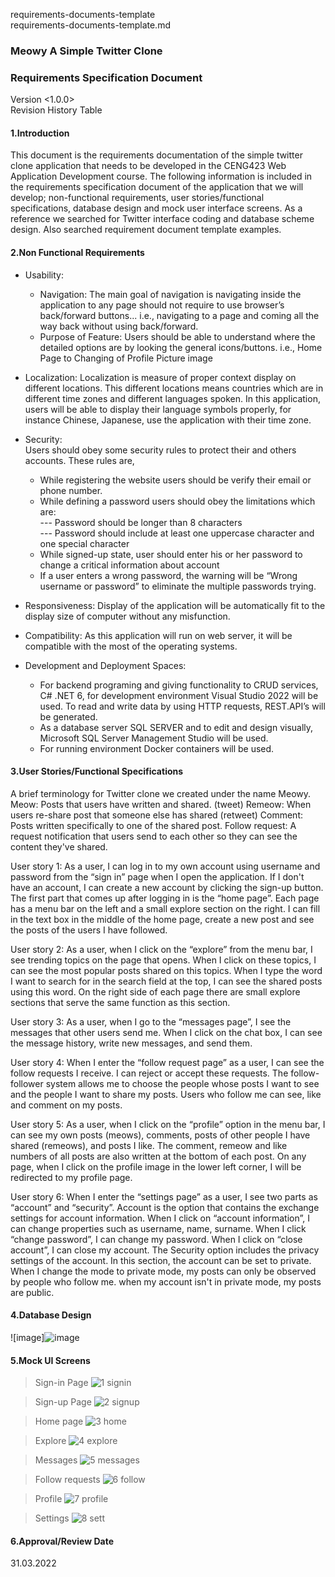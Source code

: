 requirements-documents-template  
requirements-documents-template.md
### Meowy A Simple Twitter Clone
### Requirements Specification Document
Version <1.0.0>  
Revision History Table

#### 1.Introduction  
This document is the requirements documentation of the simple twitter clone application that needs to be developed in the CENG423 Web Application Development course. The following information is included in the requirements specification document of the application that we will develop; non-functional requirements, user stories/functional specifications, database design and mock user interface screens. As a reference we searched for Twitter interface coding and database scheme design. Also searched requirement document template examples.

#### 2.Non Functional Requirements  

- Usability:   
  * Navigation: The main goal of navigation is navigating inside the application to any page should not require to use browser’s back/forward buttons... i.e., navigating to  a page and coming all the way back without using back/forward.  
  * Purpose of Feature: Users should be able to understand where the detailed options are by looking the general icons/buttons. i.e., Home Page to Changing of Profile Picture image  
  
- Localization: Localization is measure of proper context display on different locations. This different locations means countries which are in different time zones and different languages spoken. In this application, users will be able to display their language symbols properly, for instance Chinese, Japanese, use the application with their time zone.  
- Security:  
	Users should obey some security rules to protect their and others accounts. These rules are,  
  *	While registering the website users should be verify their email or phone number.   
  *	While defining a password users should obey the limitations which are:  
    ---	Password should be longer than 8 characters  
    ---	Password should include at least one uppercase character and one special character  
  *	While signed-up state, user should enter his or her password to change a critical information about account  
  *	If a user enters a wrong password, the warning will be “Wrong username or password” to eliminate the multiple passwords trying.  

- Responsiveness: Display of the application will be automatically fit to the display size of computer without any misfunction.  

- Compatibility: As this application will run on web server, it will be compatible with the most of the operating systems.  

- Development and Deployment Spaces:  
  *	For backend programing and giving functionality to CRUD services, C# .NET 6, for development environment Visual Studio 2022 will be used. To read and write data by using HTTP requests, REST.API’s will be generated.  
  *	As a database server SQL SERVER and to edit and design visually, Microsoft SQL Server Management Studio will be used.   
  *	For running environment Docker containers will be used.  

#### 3.User Stories/Functional Specifications
A brief terminology for Twitter clone we created under the name Meowy.
Meow: Posts that users have written and shared. (tweet) 
Remeow: When users re-share post that someone else has shared (retweet)
Comment: Posts written specifically to one of the shared post.
Follow request: A request notification that users send to each other so they can see the content they've shared.

User story 1: As a user, I can log in to my own account using username and password from the “sign in” page when I open the application. If I don't have an account, I can create a new account by clicking the sign-up button. The first part that comes up after logging in is the “home page”. Each page has a menu bar on the left and a small explore section on the right. I can fill in the text box in the middle of the home page, create a new post and see the posts of the users I have followed.

User story 2: As a user, when I click on the “explore” from the menu bar, I see trending topics on the page that opens. When I click on these topics, I can see the most popular posts shared on this topics. When I type the word I want to search for in the search field at the top, I can see the shared posts using this word. On the right side of each page there are small explore sections that serve the same function as this section.

User story 3: As a user, when I go to the “messages page”, I see the messages that other users send me. When I click on the chat box, I can see the message history, write new messages, and send them.

User story 4: When I enter the “follow request page” as a user, I can see the follow requests I receive. I can reject or accept these requests. The follow-follower system allows me to choose the people whose posts I want to see and the people I want to share my posts. Users who follow me can see, like and comment on my posts.

User story 5: As a user, when I click on the “profile” option in the menu bar, I can see my own posts (meows), comments, posts of other people I have shared (remeows), and posts I like. The comment, remeow and like numbers of all posts are also written at the bottom of each post. On any page, when I click on the profile image in the lower left corner, I will be redirected to my profile page.

User story 6: When I enter the “settings page” as a user, I see two parts as “account” and “security”. Account is the option that contains the exchange settings for account information. When I click on “account information”, I can change properties such as username, name, surname. When I click “change password”, I can change my password. When I click on “close account”, I can close my account.
The Security option includes the privacy settings of the account. In this section, the account can be set to private. When I change the mode to private mode, my posts can only be observed by people who follow me. when my account isn't in private mode, my posts are public.

#### 4.Database Design  
![image]![image](https://user-images.githubusercontent.com/75277382/170879711-8ff929e8-d976-41d0-8374-b8b0ae4f3c36.png)

#### 5.Mock UI Screens
>Sign-in Page
![1 signin](https://user-images.githubusercontent.com/96079325/170479437-06ca2cf1-b266-4da9-87cf-282d87818dd5.png)

>Sign-up Page
![2 signup](https://user-images.githubusercontent.com/96079325/170479482-66f32fa3-156d-4017-a27e-aed2773201e1.png)

>Home page
![3 home](https://user-images.githubusercontent.com/96079325/170479502-89bc3050-4e4e-4c53-8538-c654634cd291.png)

>Explore
![4 explore](https://user-images.githubusercontent.com/96079325/170479547-40fe5341-cbaa-46b0-b9c1-a4660c4baa01.png)

>Messages
![5 messages](https://user-images.githubusercontent.com/96079325/170479574-53116133-e3cb-43f0-90ce-0739992b6cb7.png)

>Follow requests
![6 follow](https://user-images.githubusercontent.com/96079325/170479617-18113536-97d8-4970-aca7-6c7e413d762d.png)

>Profile
![7 profile](https://user-images.githubusercontent.com/96079325/170479654-217292ad-c248-4570-93e2-2beb99a2a23c.png)

>Settings
![8 sett](https://user-images.githubusercontent.com/96079325/170479685-02c42581-3b56-4d98-ab99-e006ce28bdf5.png)

#### 6.Approval/Review Date  
31.03.2022

